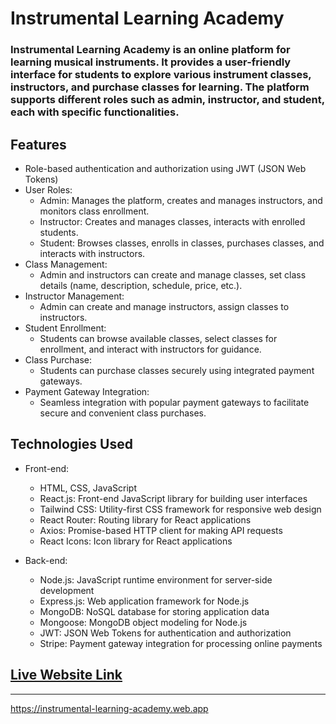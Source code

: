 # Instrumental Learning Academy

### Instrumental Learning Academy is an online platform for learning musical instruments. It provides a user-friendly interface for students to explore various instrument classes, instructors, and purchase classes for learning. The platform supports different roles such as admin, instructor, and student, each with specific functionalities.

## Features

- Role-based authentication and authorization using JWT (JSON Web Tokens)
- User Roles:
  - Admin: Manages the platform, creates and manages instructors, and monitors class enrollment.
  - Instructor: Creates and manages classes, interacts with enrolled students.
  - Student: Browses classes, enrolls in classes, purchases classes, and interacts with instructors.
- Class Management:
  - Admin and instructors can create and manage classes, set class details (name, description, schedule, price, etc.).
- Instructor Management:
  - Admin can create and manage instructors, assign classes to instructors.
- Student Enrollment:
  - Students can browse available classes, select classes for enrollment, and interact with instructors for guidance.
- Class Purchase:
  - Students can purchase classes securely using integrated payment gateways.
- Payment Gateway Integration:
  - Seamless integration with popular payment gateways to facilitate secure and convenient class purchases.

## Technologies Used

- Front-end:
  - HTML, CSS, JavaScript
  - React.js: Front-end JavaScript library for building user interfaces
  - Tailwind CSS: Utility-first CSS framework for responsive web design
  - React Router: Routing library for React applications
  - Axios: Promise-based HTTP client for making API requests
  - React Icons: Icon library for React applications

- Back-end:
  - Node.js: JavaScript runtime environment for server-side development
  - Express.js: Web application framework for Node.js
  - MongoDB: NoSQL database for storing application data
  - Mongoose: MongoDB object modeling for Node.js
  - JWT: JSON Web Tokens for authentication and authorization
  - Stripe: Payment gateway integration for processing online payments


## [Live Website Link](https://instrumental-learning-academy.web.app)
---
https://instrumental-learning-academy.web.app
